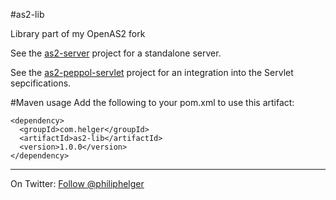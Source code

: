 #as2-lib

Library part of my OpenAS2 fork

See the [as2-server](https://github.com/phax/as2-server) project for a standalone server.

See the [as2-peppol-servlet](https://github.com/phax/as2-peppol-servlet) project for an integration into the Servlet sepcifications. 

#Maven usage
Add the following to your pom.xml to use this artifact:
```
<dependency>
  <groupId>com.helger</groupId>
  <artifactId>as2-lib</artifactId>
  <version>1.0.0</version>
</dependency>
```

---

On Twitter: <a href="https://twitter.com/philiphelger">Follow @philiphelger</a>
